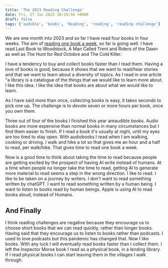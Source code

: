 ```yaml
---
title: 'The 2023 Reading Challenge'
date: Fri, 27 Jan 2023 10:19:50 +0000
draft: false
tags: ['audible', 'books', 'Reading', 'reading', 'reading challenge']
---
```


We are one month into 2023 and so far I have read four books in four weeks. The aim of [reading one book a week](https://www.goodreads.com/user_challenges/40665915), so far is going well. I have read Last Book to Woodstock, A Man Called Trent and Riders of the Dawn as well as The Hunt for Red Octobre and The Cold Killer.

I have a tendency to buy and collect books faster than I read them. Having a love of books is good, because it shows that we want to read/hear stories and that we want to learn about a diversity of topics. As I read in one article "a library is a catalogue of the things that we would like to learn more about. I like this idea. I like the idea that books are about what we would like to learn.

As I have said more than once, collecting books is easy, it takes seconds to pick one up. The challenge is to devote seven or more hours per book, once you own them.

Three out of four of the books I finished this year areaudible books. Audio books are more expensive than normal books in many circumstances but I find them easier to finish. If I read a book it's usually at night, until my eyes are too tired to stay open. With audiobooks I read when I am walking, cooking or driving. I walk and hike a lot so that gives me an hour and a half to read, per walk/hike. That gives time to read one book a week.

Now is a good time to think about taking the time to read because people are getting excited by the prospect of having AI write instead of humans. At a time when people no longer take the time to read, getting AI to generate more material to read seems a step in the wrong direction. I like to read. I like to be taken on a journey by writers. I don't want to read something written by chatGPT. I want to read something written by a human being. I want to listen to books read by human beings. Apple is using AI to read books aloud, instead of Humans.

And Finally
-----------

I think reading challenges are negative because they encourage us to choose short books that we can read quickly, rather than longer books. Having said that they encourage us to listen to books rather than podcasts. I used to love podcasts but this pandemic has changed that. Now I like books. With any luck I will eventually read books faster than I collect them. I left the Inspector Morse book I read as a physical book, in a lending library. If I read physical books I can start leaving them in the villages I walk through.